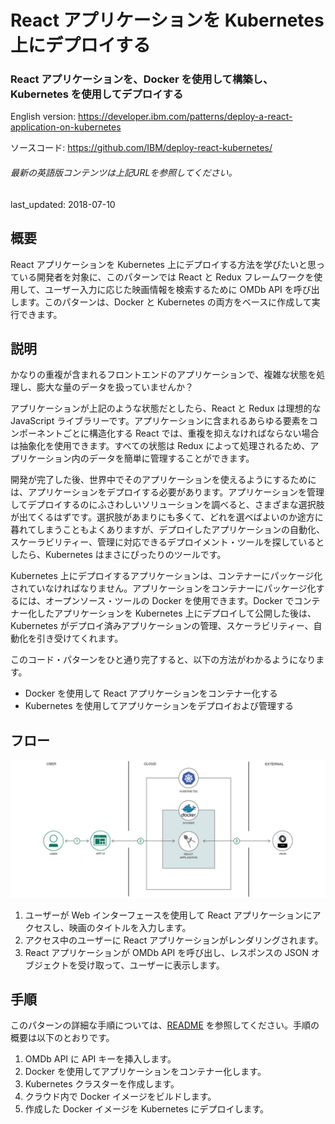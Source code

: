 # React アプリケーションを Kubernetes 上にデプロイする

### React アプリケーションを、Docker を使用して構築し、Kubernetes を使用してデプロイする

English version: https://developer.ibm.com/patterns/deploy-a-react-application-on-kubernetes
  
ソースコード: https://github.com/IBM/deploy-react-kubernetes/

###### 最新の英語版コンテンツは上記URLを参照してください。
last_updated: 2018-07-10

 ## 概要

React アプリケーションを Kubernetes 上にデプロイする方法を学びたいと思っている開発者を対象に、このパターンでは React と Redux フレームワークを使用して、ユーザー入力に応じた映画情報を検索するために OMDb API を呼び出します。このパターンは、Docker と Kubernetes の両方をベースに作成して実行できます。

## 説明

かなりの重複が含まれるフロントエンドのアプリケーションで、複雑な状態を処理し、膨大な量のデータを扱っていませんか？

アプリケーションが上記のような状態だとしたら、React と Redux は理想的な JavaScript ライブラリーです。アプリケーションに含まれるあらゆる要素をコンポーネントごとに構造化する React では、重複を抑えなければならない場合は抽象化を使用できます。すべての状態は Redux によって処理されるため、アプリケーション内のデータを簡単に管理することができます。

開発が完了した後、世界中でそのアプリケーションを使えるようにするためには、アプリケーションをデプロイする必要があります。アプリケーションを管理してデプロイするのにふさわしいソリューションを調べると、さまざまな選択肢が出てくるはずです。選択肢があまりにも多くて、どれを選べばよいのか途方に暮れてしまうこともよくありますが、デプロイしたアプリケーションの自動化、スケーラビリティー、管理に対応できるデプロイメント・ツールを探しているとしたら、Kubernetes はまさにぴったりのツールです。

Kubernetes 上にデプロイするアプリケーションは、コンテナーにパッケージ化されていなければなりません。アプリケーションをコンテナーにパッケージ化するには、オープンソース・ツールの Docker を使用できます。Docker でコンテナー化したアプリケーションを Kubernetes 上にデプロイして公開した後は、Kubernetes がデプロイ済みアプリケーションの管理、スケーラビリティー、自動化を引き受けてくれます。

このコード・パターンをひと通り完了すると、以下の方法がわかるようになります。

* Docker を使用して React アプリケーションをコンテナー化する
* Kubernetes を使用してアプリケーションをデプロイおよび管理する

## フロー

![フロー](./images/deploy-react-application-kubernetes-architecture.png)

1. ユーザーが Web インターフェースを使用して React アプリケーションにアクセスし、映画のタイトルを入力します。
1. アクセス中のユーザーに React アプリケーションがレンダリングされます。
1. React アプリケーションが OMDb API を呼び出し、レスポンスの JSON オブジェクトを受け取って、ユーザーに表示します。

## 手順

このパターンの詳細な手順については、[README](https://github.com/IBM/deploy-react-kubernetes/blob/master/README.md) を参照してください。手順の概要は以下のとおりです。

1. OMDb API に API キーを挿入します。 
1. Docker を使用してアプリケーションをコンテナー化します。 
1. Kubernetes クラスターを作成します。 
1. クラウド内で Docker イメージをビルドします。 
1. 作成した Docker イメージを Kubernetes にデプロイします。 
